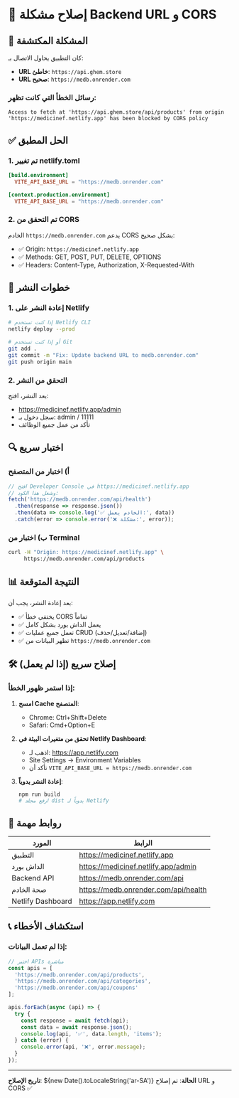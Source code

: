 # 🔧 إصلاح مشكلة Backend URL و CORS

## 🎯 المشكلة المكتشفة

كان التطبيق يحاول الاتصال بـ:
- **URL خاطئ**: `https://api.ghem.store` 
- **URL صحيح**: `https://medb.onrender.com`

### رسائل الخطأ التي كانت تظهر:
```
Access to fetch at 'https://api.ghem.store/api/products' from origin 'https://medicinef.netlify.app' has been blocked by CORS policy
```

## ✅ الحل المطبق

### 1. تم تغيير netlify.toml
```toml
[build.environment]
  VITE_API_BASE_URL = "https://medb.onrender.com"

[context.production.environment]
  VITE_API_BASE_URL = "https://medb.onrender.com"
```

### 2. تم التحقق من CORS
الخادم `https://medb.onrender.com` يدعم CORS بشكل صحيح:
- ✅ Origin: `https://medicinef.netlify.app`
- ✅ Methods: GET, POST, PUT, DELETE, OPTIONS
- ✅ Headers: Content-Type, Authorization, X-Requested-With

## 🚀 خطوات النشر

### 1. إعادة النشر على Netlify
```bash
# إذا كنت تستخدم Netlify CLI
netlify deploy --prod

# أو إذا كنت تستخدم Git
git add .
git commit -m "Fix: Update backend URL to medb.onrender.com"
git push origin main
```

### 2. التحقق من النشر
بعد النشر، افتح:
- https://medicinef.netlify.app/admin
- سجل دخول بـ: admin / 11111
- تأكد من عمل جميع الوظائف

## 🔍 اختبار سريع

### أ) اختبار من المتصفح
```javascript
// افتح Developer Console في https://medicinef.netlify.app
// وشغل هذا الكود:
fetch('https://medb.onrender.com/api/health')
  .then(response => response.json())
  .then(data => console.log('✅ الخادم يعمل:', data))
  .catch(error => console.error('❌ مشكلة:', error));
```

### ب) اختبار من Terminal
```bash
curl -H "Origin: https://medicinef.netlify.app" \
     https://medb.onrender.com/api/products
```

## 📊 النتيجة المتوقعة

بعد إعادة النشر، يجب أن:
- ✅ يختفي خطأ CORS تماماً
- ✅ يعمل الداش بورد بشكل كامل
- ✅ تعمل جميع عمليات CRUD (إضافة/تعديل/حذف)
- ✅ تظهر البيانات من `https://medb.onrender.com`

## 🛠️ إصلاح سريع (إذا لم يعمل)

### إذا استمر ظهور الخطأ:
1. **امسح Cache المتصفح**:
   - Chrome: Ctrl+Shift+Delete
   - Safari: Cmd+Option+E

2. **تحقق من متغيرات البيئة في Netlify Dashboard**:
   - اذهب لـ: https://app.netlify.com
   - Site Settings → Environment Variables
   - تأكد أن `VITE_API_BASE_URL = https://medb.onrender.com`

3. **إعادة النشر يدوياً**:
   ```bash
   npm run build
   # ارفع مجلد dist يدوياً لـ Netlify
   ```

## 🔗 روابط مهمة

| المورد | الرابط |
|--------|--------|
| التطبيق | https://medicinef.netlify.app |
| الداش بورد | https://medicinef.netlify.app/admin |
| Backend API | https://medb.onrender.com/api |
| صحة الخادم | https://medb.onrender.com/api/health |
| Netlify Dashboard | https://app.netlify.com |

## 📞 استكشاف الأخطاء

### إذا لم تعمل البيانات:
```javascript
// اختبر APIs مباشرة
const apis = [
  'https://medb.onrender.com/api/products',
  'https://medb.onrender.com/api/categories', 
  'https://medb.onrender.com/api/coupons'
];

apis.forEach(async (api) => {
  try {
    const response = await fetch(api);
    const data = await response.json();
    console.log(api, '✅', data.length, 'items');
  } catch (error) {
    console.error(api, '❌', error.message);
  }
});
```

---
**تاريخ الإصلاح**: ${new Date().toLocaleString('ar-SA')}
**الحالة**: تم إصلاح URL و CORS ✅ 